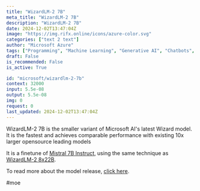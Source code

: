 ```yaml
---
title: "WizardLM-2 7B"
meta_title: "WizardLM-2 7B"
description: "WizardLM-2 7B"
date: 2024-12-02T13:47:04Z
image: "https://img.rifx.online/icons/azure-color.svg"
categories: ["text 2 text"]
author: "Microsoft Azure"
tags: ["Programming", "Machine Learning", "Generative AI", "Chatbots", "Data Science"]
draft: False
is_recommended: False
is_active: True

id: "microsoft/wizardlm-2-7b"
context: 32000
input: 5.5e-08
output: 5.5e-08
img: 0
request: 0
last_updated: 2024-12-02T13:47:04Z
---
```


WizardLM-2 7B is the smaller variant of Microsoft AI's latest Wizard model. It is the fastest and achieves comparable performance with existing 10x larger opensource leading models

It is a finetune of [Mistral 7B Instruct](/mistralai/mistral-7b-instruct), using the same technique as [WizardLM-2 8x22B](/microsoft/wizardlm-2-8x22b).

To read more about the model release, [click here](https://wizardlm.github.io/WizardLM2/).

#moe


